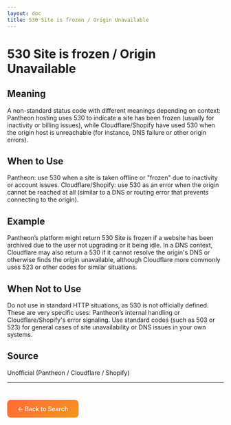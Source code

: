 ```yaml
---
layout: doc
title: 530 Site is frozen / Origin Unavailable
---
```


# 530 Site is frozen / Origin Unavailable

## Meaning

A non-standard status code with different meanings depending on context: Pantheon hosting uses 530 to indicate a site has been frozen (usually for inactivity or billing issues), while Cloudflare/Shopify have used 530 when the origin host is unreachable (for instance, DNS failure or other origin errors).

## When to Use

Pantheon: use 530 when a site is taken offline or "frozen" due to inactivity or account issues. Cloudflare/Shopify: use 530 as an error when the origin cannot be reached at all (similar to a DNS or routing error that prevents connecting to the origin).

## Example

Pantheon’s platform might return 530 Site is frozen if a website has been archived due to the user not upgrading or it being idle. In a DNS context, Cloudflare may also return a 530 if it cannot resolve the origin's DNS or otherwise finds the origin unavailable, although Cloudflare more commonly uses 523 or other codes for similar situations.

## When Not to Use

Do not use in standard HTTP situations, as 530 is not officially defined. These are very specific uses: Pantheon’s internal handling or Cloudflare/Shopify's error signaling. Use standard codes (such as 503 or 523) for general cases of site unavailability or DNS issues in your own systems.

## Source

Unofficial (Pantheon / Cloudflare / Shopify)

---

<div style="margin-top: 40px;">
  <a href="/" style="display: inline-block; padding: 12px 24px; background: linear-gradient(135deg, #ff6b35, #f7931e); color: white; text-decoration: none; border-radius: 8px; font-weight: 500;">← Back to Search</a>
</div>
